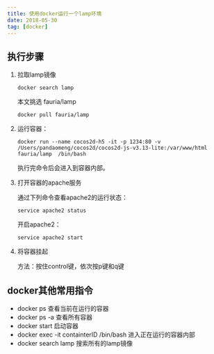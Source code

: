 ```yaml
---
title: 使用docker运行一个lamp环境
date: 2018-05-30
tag: [docker]
---
```


## 执行步骤

1. 拉取lamp镜像

   ```
   docker search lamp
   ```

   本文挑选 fauria/lamp

   ```
   docker pull fauria/lamp
   ```

   <!--more-->

2. 运行容器：

   ```
   docker run --name cocos2d-h5 -it -p 1234:80 -v /Users/pandaomeng/cocos2d/cocos2d-js-v3.13-lite:/var/www/html fauria/lamp  /bin/bash
   ```

   执行完命令后会进入到容器内部。

3. 打开容器的apache服务

   通过下列命令查看apache2的运行状态：

   ```
   service apache2 status
   ```

   开启apache2：

   ```
   service apache2 start
   ```

4. 将容器挂起

   方法：按住control键，依次按p键和q键



##  docker其他常用指令

- docker ps 查看当前在运行的容器
- docker ps -a 查看所有容器
- docker start 启动容器
- docker exec -it containterID /bin/bash 进入正在运行的容器内部
- docker search lamp 搜索所有的lamp镜像

